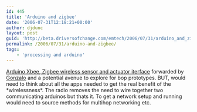 ```yaml
---
id: 445
title: 'Arduino and zigbee'
date: '2006-07-31T12:18:21+00:00'
author: djdunc
layout: post
guid: 'http://beta.driversofchange.com/emtech/2006/07/31/arduino_and_zigbee/'
permalink: /2006/07/31/arduino-and-zigbee/
tags:
    - 'processing and arduino'
---
```


[Arduino Xbee, Zigbee wireless sensor and actuator iterface](http://ciam.dyndns.org/~vitamin/danslchamp/mrtof/AXIC/index.html "Arduino Xbee, Zigbee wireless sensor and actuator iterface") forwarded by [Gonzalo](http://www.artificialtourism.com/) and a potential avenue to explore for bop prototypes. BUT, would need to think about all the apps needed to get the real benefit of the \*wirelessness\*. The radio removes the need to wire together two communicating arduinos but thats it. To get a network setup and running would need to source methods for multihop networking etc.